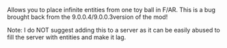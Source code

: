 Allows you to place infinite entities from one toy ball in F/AR. This is a bug brought back from the 9.0.0.4/9.0.0.3version of the mod!

Note: I do NOT suggest adding this to a server as it can be easily abused to fill the server with entities and make it lag.
